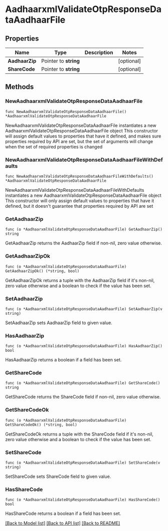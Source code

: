 # AadhaarxmlValidateOtpResponseDataAadhaarFile

## Properties

Name | Type | Description | Notes
------------ | ------------- | ------------- | -------------
**AadhaarZip** | Pointer to **string** |  | [optional] 
**ShareCode** | Pointer to **string** |  | [optional] 

## Methods

### NewAadhaarxmlValidateOtpResponseDataAadhaarFile

`func NewAadhaarxmlValidateOtpResponseDataAadhaarFile() *AadhaarxmlValidateOtpResponseDataAadhaarFile`

NewAadhaarxmlValidateOtpResponseDataAadhaarFile instantiates a new AadhaarxmlValidateOtpResponseDataAadhaarFile object
This constructor will assign default values to properties that have it defined,
and makes sure properties required by API are set, but the set of arguments
will change when the set of required properties is changed

### NewAadhaarxmlValidateOtpResponseDataAadhaarFileWithDefaults

`func NewAadhaarxmlValidateOtpResponseDataAadhaarFileWithDefaults() *AadhaarxmlValidateOtpResponseDataAadhaarFile`

NewAadhaarxmlValidateOtpResponseDataAadhaarFileWithDefaults instantiates a new AadhaarxmlValidateOtpResponseDataAadhaarFile object
This constructor will only assign default values to properties that have it defined,
but it doesn't guarantee that properties required by API are set

### GetAadhaarZip

`func (o *AadhaarxmlValidateOtpResponseDataAadhaarFile) GetAadhaarZip() string`

GetAadhaarZip returns the AadhaarZip field if non-nil, zero value otherwise.

### GetAadhaarZipOk

`func (o *AadhaarxmlValidateOtpResponseDataAadhaarFile) GetAadhaarZipOk() (*string, bool)`

GetAadhaarZipOk returns a tuple with the AadhaarZip field if it's non-nil, zero value otherwise
and a boolean to check if the value has been set.

### SetAadhaarZip

`func (o *AadhaarxmlValidateOtpResponseDataAadhaarFile) SetAadhaarZip(v string)`

SetAadhaarZip sets AadhaarZip field to given value.

### HasAadhaarZip

`func (o *AadhaarxmlValidateOtpResponseDataAadhaarFile) HasAadhaarZip() bool`

HasAadhaarZip returns a boolean if a field has been set.

### GetShareCode

`func (o *AadhaarxmlValidateOtpResponseDataAadhaarFile) GetShareCode() string`

GetShareCode returns the ShareCode field if non-nil, zero value otherwise.

### GetShareCodeOk

`func (o *AadhaarxmlValidateOtpResponseDataAadhaarFile) GetShareCodeOk() (*string, bool)`

GetShareCodeOk returns a tuple with the ShareCode field if it's non-nil, zero value otherwise
and a boolean to check if the value has been set.

### SetShareCode

`func (o *AadhaarxmlValidateOtpResponseDataAadhaarFile) SetShareCode(v string)`

SetShareCode sets ShareCode field to given value.

### HasShareCode

`func (o *AadhaarxmlValidateOtpResponseDataAadhaarFile) HasShareCode() bool`

HasShareCode returns a boolean if a field has been set.


[[Back to Model list]](../README.md#documentation-for-models) [[Back to API list]](../README.md#documentation-for-api-endpoints) [[Back to README]](../README.md)


